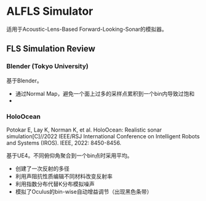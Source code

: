 # ALFLS Simulator

适用于Acoustic-Lens-Based Forward-Looking-Sonar的模拟器。

## FLS Simulation Review

### Blender (Tokyo University)

基于Blender。

-   通过Normal Map，避免一个面上过多的采样点累积到一个bin内导致过饱和
-   

### HoloOcean

Potokar E, Lay K, Norman K, et al. HoloOcean: Realistic sonar simulation[C]//2022 IEEE/RSJ International Conference on Intelligent Robots and Systems (IROS). IEEE, 2022: 8450-8456.

基于UE4。不同俯仰角聚合到一个bin点时采用平均。

-   创建了一次反射的多径
-   利用声阻抗性质编辑不同材料改变反射率
-   利用指数分布代替K分布模拟噪声
-   模拟了Oculus的bin-wise自动增益调节（出现黑色条带）



